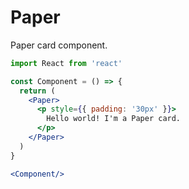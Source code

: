 # Paper

Paper card component.

```jsx
import React from 'react'

const Component = () => {
  return (
    <Paper>
      <p style={{ padding: '30px' }}>
        Hello world! I'm a Paper card.
      </p>
    </Paper>
  )
}

<Component/>
```
